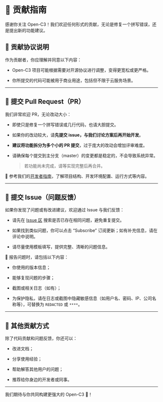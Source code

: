 
# 🙌 贡献指南

感谢你关注 Open-C3！我们欢迎任何形式的贡献，无论是修复一个拼写错误，还是提出新的功能建议。

## 🧾 贡献协议说明

作为贡献者，你应理解并同意以下内容：

- Open-C3 项目可能根据需要对开源协议进行调整，变得更宽松或更严格。
    
- 你所提交的代码可能被用于商业用途，包括但不限于云服务场景。
    

---

## 🚀 提交 Pull Request（PR）

我们非常欢迎 PR，无论改动大小：

- 即使只是修复一个拼写错误或几行代码，也请大胆提交。
    
- 如果你的改动较大，请**先提交 issue，与我们讨论方案后再开始开发**。
    
- **建议将功能拆分为多个小的 PR 提交**，过于庞大的改动会增加评审难度。
    
- 请确保每个提交到主分支（master）的变更都是稳定的，不会导致系统异常。
    
    > 若功能尚未完成，请等实现完整后再合并。
    

📘 参考我们的[开发者指南](/dev-guide/)，了解项目结构、开发环境配置、运行方式等内容。

---

## 🐛 提交 Issue（问题反馈）

如果你发现了问题或有改进建议，欢迎通过 Issue 与我们反馈：

- 请先在 [Issue 区](https://github.com/open-c3/open-c3/issues) 搜索是否已存在相同问题，避免重复提交。
    
- 如果找到类似问题，你可以点击 “Subscribe” 订阅更新；如有补充信息，请在评论中说明。
    
- 请尽量使用模板填写，提供完整、清晰的问题信息。
    

📌 报告问题时，请包括以下内容：

- 你使用的版本信息；
    
- 能够复现问题的步骤；
    
- 截图或相关日志（如有）；
    
- 为保护隐私，请在日志或截图中隐藏敏感信息（如用户名、密码、IP、公司名称等），可替换为 `REDACTED` 或 `****`。
    

---

## 🤝 其他贡献方式

除了代码贡献和问题反馈，你还可以：

- 改进文档；
    
- 分享使用经验；
    
- 帮助解答其他用户的问题；
    
- 推荐给你身边的开发者或同事。
    

---

我们期待与你共同构建更强大的 Open-C3 🎉！
